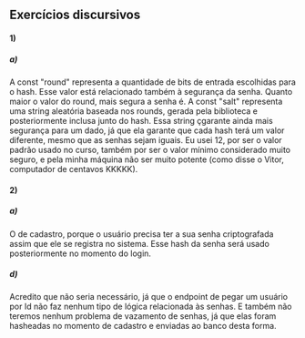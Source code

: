 ## Exercícios discursivos

#### 1) 
##### a) 
A const "round" representa a quantidade de bits de entrada escolhidas para o hash. Esse valor está relacionado
também à segurança da senha. Quanto maior o valor do round, mais segura a senha é. 
A const "salt" representa uma string aleatória baseada nos rounds, gerada pela biblioteca e posteriormente inclusa 
junto do hash. Essa string çgarante ainda mais segurança para um dado, já que ela garante que cada hash terá um valor
diferente, mesmo que as senhas sejam iguais.
Eu usei 12, por ser o valor padrão usado no curso, também por ser o valor mínimo considerado muito seguro, e pela 
minha máquina não ser muito potente (como disse o Vitor, computador de centavos KKKKK).

#### 2)
##### a)
O de cadastro, porque o usuário precisa ter a sua senha criptografada assim que ele se registra no sistema.
Esse hash da senha será usado posteriormente no momento do login.

##### d) 
Acredito que não seria necessário, já que o endpoint de pegar um usuário por Id não faz nenhum tipo de lógica relacionada
às senhas. E também não teremos nenhum problema de vazamento de senhas, já que elas foram hasheadas no momento de cadastro
e enviadas ao banco desta forma.